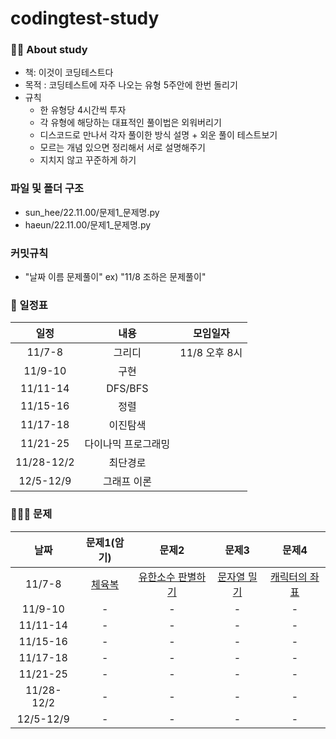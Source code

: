 # codingtest-study

### 🙋‍♀️ About study
* 책: 이것이 코딩테스트다
* 목적 : 코딩테스트에 자주 나오는 유형 5주안에 한번 돌리기
* 규칙 
  * 한 유형당 4시간씩 투자
  * 각 유형에 해당하는 대표적인 풀이법은 외워버리기
  * 디스코드로 만나서 각자 풀이한 방식 설명 + 외운 풀이 테스트보기 
  * 모르는 개념 있으면 정리해서 서로 설명해주기
  * 지치지 않고 꾸준하게 하기
  
### 파일 및 폴더 구조
* sun_hee/22.11.00/문제1_문제명.py
* haeun/22.11.00/문제1_문제명.py

### 커밋규칙
- "날짜 이름 문제풀이" ex) "11/8 조하은 문제풀이"

### 📆 일정표

|    일정    |        내용         |   모임일자    |
| :--------: | :-----------------: | :-----------: |
|   11/7-8   |       그리디        | 11/8 오후 8시 |
|  11/9-10   |        구현         |               |
|  11/11-14  |       DFS/BFS       |               |
|  11/15-16  |        정렬         |               |
|  11/17-18  |      이진탐색       |               |
|  11/21-25  | 다이나믹 프로그래밍 |               |
| 11/28-12/2 |      최단경로       |               |
| 12/5-12/9  |     그래프 이론     |               |

### 👩🏻‍💻 문제

|날짜|문제1(암기)|문제2|문제3|문제4|
|:------:|:---:|:---:|:---:|:---:|
|11/7-8|[체육복](https://school.programmers.co.kr/learn/courses/30/lessons/42862, "체육복 link")|[유한소수 판별하기](https://school.programmers.co.kr/learn/courses/30/lessons/120878, "유한소수 판별하기 link")|[문자열 밀기](https://school.programmers.co.kr/learn/courses/30/lessons/120921, "유한소수 판별하기 link")|[캐릭터의 좌표](https://school.programmers.co.kr/learn/courses/30/lessons/120861, "캐릭터의 좌표 link")|
|11/9-10|-|-|-|-|
|11/11-14|-|-|-|-|
|11/15-16|-|-|-|-|
|11/17-18|-|-|-|-|
|11/21-25|-|-|-|-|
|11/28-12/2|-|-|-|-|
|12/5-12/9|-|-|-|-|
